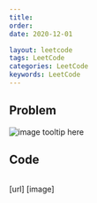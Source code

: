 ```yaml
---
title:
order:
date: 2020-12-01

layout: leetcode
tags: LeetCode
categories: LeetCode
keywords: LeetCode
---
```


## Problem

![image tooltip here](./assets/356-1.png)

## Code

```java

```

[url]
[image]
